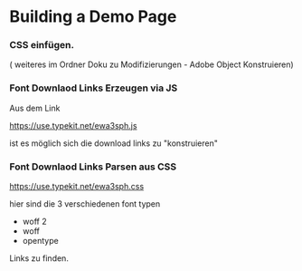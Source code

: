 # Building a Demo Page


### CSS einfügen.

( weiteres im Ordner Doku zu Modifizierungen - Adobe Object Konstruieren)

### Font Downlaod Links Erzeugen via JS

Aus dem Link

https://use.typekit.net/ewa3sph.js

ist es möglich sich die download links zu "konstruieren"




### Font Downlaod Links Parsen aus CSS

https://use.typekit.net/ewa3sph.css

hier sind die 3 verschiedenen font typen

- woff 2
- woff
- opentype

Links zu finden.


